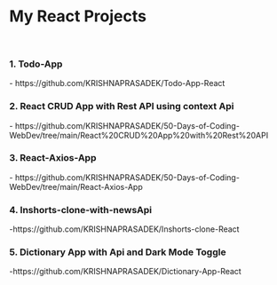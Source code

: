 # My React Projects
<br/>
<h3>1. Todo-App </h3>- https://github.com/KRISHNAPRASADEK/Todo-App-React
<h3>2. React CRUD App with Rest API using context Api </h3>- https://github.com/KRISHNAPRASADEK/50-Days-of-Coding-WebDev/tree/main/React%20CRUD%20App%20with%20Rest%20API
<h3>3. React-Axios-App </h3>- https://github.com/KRISHNAPRASADEK/50-Days-of-Coding-WebDev/tree/main/React-Axios-App
<h3>4. Inshorts-clone-with-newsApi </h3>-https://github.com/KRISHNAPRASADEK/Inshorts-clone-React
<h3>5. Dictionary App with Api and Dark Mode Toggle </h3>-https://github.com/KRISHNAPRASADEK/Dictionary-App-React
